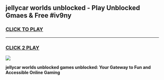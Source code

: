 
## jellycar worlds unblocked - Play Unblocked Gmaes & Free #iv9ny
<h3>
<a href="https://news.freeplayer.one?title=jellycar_worlds_unblocked&ref=27F">CLICK TO PLAY</a></h3>
<hr>

<h3>
<a href="https://news.freeplayer.one?title=jellycar_worlds_unblocked&ref=27F">CLICK 2 PLAY</a>
  
</h3>

<a href="https://news.freeplayer.one?title=jellycar_worlds_unblocked&ref=27F/"><img src="https://clearcache.store/games.png"></a>


**jellycar worlds unblocked games unblocked: Your Gateway to Fun and Accessible Online Gaming**
